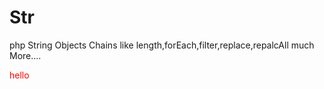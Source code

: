 # Str
php String Objects Chains like length,forEach,filter,replace,repalcAll much More....
<div style='color:red'>hello</div>
